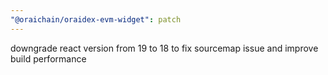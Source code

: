 ```yaml
---
"@oraichain/oraidex-evm-widget": patch
---
```


downgrade react version from 19 to 18 to fix sourcemap issue and improve build performance
